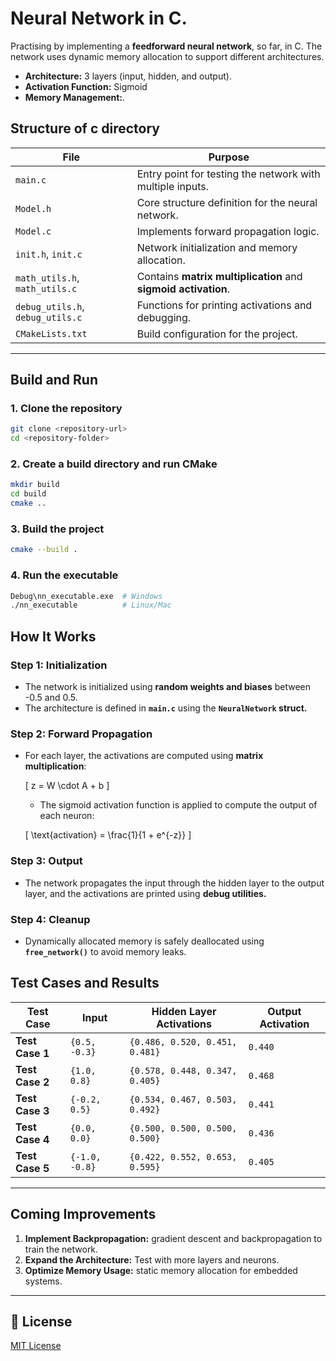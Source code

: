 # Neural Network in C.

Practising by implementing a **feedforward neural network**, so far, in C. The network uses dynamic memory allocation to support different architectures.

- **Architecture:** 3 layers (input, hidden, and output).
- **Activation Function:** Sigmoid
- **Memory Management:**.


## **Structure of c directory**
| **File**            | **Purpose**                                               |
|--------------------|-----------------------------------------------------------|
| `main.c`           | Entry point for testing the network with multiple inputs.  |
| `Model.h`          | Core structure definition for the neural network.          |
| `Model.c`          | Implements forward propagation logic.                      |
| `init.h`, `init.c` | Network initialization and memory allocation.              |
| `math_utils.h`, `math_utils.c` | Contains **matrix multiplication** and **sigmoid activation**. |
| `debug_utils.h`, `debug_utils.c` | Functions for printing activations and debugging.          |
| `CMakeLists.txt`   | Build configuration for the project.                       |

---


## Build and Run

### **1. Clone the repository**
```bash
git clone <repository-url>
cd <repository-folder>
```

### **2. Create a build directory and run CMake**
```bash
mkdir build
cd build
cmake ..
```

### **3. Build the project**
```bash
cmake --build .
```

### **4. Run the executable**
```bash
Debug\nn_executable.exe  # Windows
./nn_executable          # Linux/Mac
```

## **How It Works**
### **Step 1: Initialization**
- The network is initialized using **random weights and biases** between -0.5 and 0.5.
- The architecture is defined in **`main.c`** using the **`NeuralNetwork` struct.**

### **Step 2: Forward Propagation**
- For each layer, the activations are computed using **matrix multiplication**:
  
  \[ z = W \cdot A + b \]
  
  - The sigmoid activation function is applied to compute the output of each neuron:

  \[ \text{activation} = \frac{1}{1 + e^{-z}} \]

### **Step 3: Output**
- The network propagates the input through the hidden layer to the output layer, and the activations are printed using **debug utilities.**

### **Step 4: Cleanup**
- Dynamically allocated memory is safely deallocated using **`free_network()`** to avoid memory leaks.


## **Test Cases and Results**

| **Test Case**         | **Input**         | **Hidden Layer Activations**                            | **Output Activation** |
|----------------------|-------------------|--------------------------------------------------------|-----------------------|
| **Test Case 1**       | `{0.5, -0.3}`     | `{0.486, 0.520, 0.451, 0.481}`                         | `0.440`               |
| **Test Case 2**       | `{1.0, 0.8}`      | `{0.578, 0.448, 0.347, 0.405}`                         | `0.468`               |
| **Test Case 3**       | `{-0.2, 0.5}`     | `{0.534, 0.467, 0.503, 0.492}`                         | `0.441`               |
| **Test Case 4**       | `{0.0, 0.0}`      | `{0.500, 0.500, 0.500, 0.500}`                         | `0.436`               |
| **Test Case 5**       | `{-1.0, -0.8}`    | `{0.422, 0.552, 0.653, 0.595}`                         | `0.405`               |

---

## **Coming Improvements**
1. **Implement Backpropagation:** gradient descent and backpropagation to train the network.
2. **Expand the Architecture:** Test with more layers and neurons.
3. **Optimize Memory Usage:** static memory allocation for embedded systems.

---

## 🔗 **License**
[MIT License](LICENSE)
